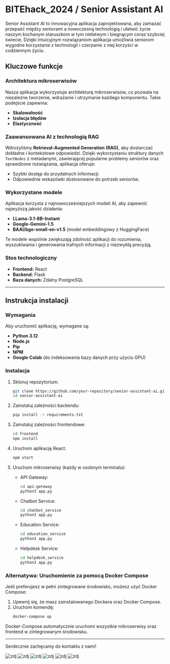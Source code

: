 # BITEhack_2024 / Senior Assistant AI

Senior Assistant AI to innowacyjna aplikacja zaprojektowana, aby zamazać przepaść między seniorami a nowoczesną technologią i ułatwić życie naszym kochanym staruszkom w tym niełatwym i biegnącym coraz szybciej świecie. Dzięki intuicyjnym rozwiązaniom aplikacja umożliwia seniorom wygodne korzystanie z technologii i czerpanie z niej korzyści w codziennym życiu.

## Kluczowe funkcje

### Architektura mikroserwisów
Nasza aplikacja wykorzystuje architekturę mikroserwisów, co pozwala na niezależne tworzenie, wdrażanie i utrzymanie każdego komponentu. Takie podejście zapewnia:
- **Skalowalność**
- **Izolacja błędów**
- **Elastyczność**

### Zaawansowana AI z technologią RAG
Wdrożyliśmy **Retrieval-Augmented Generation (RAG)**, aby dostarczać dokładne i kontekstowe odpowiedzi. Dzięki wykorzystaniu struktury danych `TextNodes` z metadanymi, zawierającej popularne problemy seniorów oraz sprawdzone rozwiązania, aplikacja oferuje:
- Szybki dostęp do przydatnych informacji.
- Odpowiednie wskazówki dostosowane do potrzeb seniorów.

### Wykorzystane modele
Aplikacja korzysta z najnowocześniejszych modeli AI, aby zapewnić najwyższą jakość działania:
- **LLama-3.1-8B-Instant**
- **Google-Gemini-1.5**
- **BAAI/bge-small-en-v1.5** (model embeddingowy z HuggingFace)

Te modele wspólnie zwiększają zdolność aplikacji do rozumienia, wyszukiwania i generowania trafnych informacji z niezwykłą precyzją.

### Stos technologiczny
- **Frontend:** React
- **Backend:** Flask
- **Baza danych:** Zdalny PostgreSQL

---

## Instrukcja instalacji

### Wymagania
Aby uruchomić aplikację, wymagane są:
- **Python 3.12**
- **Node.js**
- **Pip**
- **NPM**
- **Google Colab** (do indeksowania bazy danych przy użyciu GPU)

### Instalacja

1. Sklonuj repozytorium:
   ```bash
   git clone https://github.com/your-repository/senior-assistant-ai.git
   cd senior-assistant-ai
   ```

2. Zainstaluj zależności backendu:
   ```bash
   pip install -r requirements.txt
   ```

3. Zainstaluj zależności frontendowe:
   ```bash
   cd frontend
   npm install
   ```

4. Uruchom aplikację React:
   ```bash
   npm start
   ```

5. Uruchom mikroserwisy (każdy w osobnym terminalu):
   - API Gateway:
     ```bash
     cd api-gateway
     python3 app.py
     ```
   - Chatbot Service:
     ```bash
     cd chatbot_service
     python3 app.py
     ```
   - Education Service:
     ```bash
     cd education_service
     python3 app.py
     ```
   - Helpdesk Service:
     ```bash
     cd helpdesk_service
     python3 app.py
     ```

### Alternatywa: Uruchomienie za pomocą Docker Compose
Jeśli preferujesz w pełni zintegrowane środowisko, możesz użyć Docker Compose:

1. Upewnij się, że masz zainstalowanego Dockera oraz Docker Compose.
2. Uruchom komendę:
   ```bash
   docker-compose up
   ```

Docker-Compose automatycznie uruchomi wszystkie mikroserwisy oraz frontend w zintegrowanym środowisku.

---

Serdecznie zachęcamy do kontaktu z nami!



![zdj](https://scontent.xx.fbcdn.net/v/t1.15752-9/472924707_564705353109915_3298643274248233454_n.png?stp=dst-png_s720x720&_nc_cat=100&ccb=1-7&_nc_sid=0024fc&_nc_ohc=RT9qg67WaUYQ7kNvgG2vnKi&_nc_ad=z-m&_nc_cid=0&_nc_zt=23&_nc_ht=scontent.xx&oh=03_Q7cD1gGFY32R2QBjuc7ZRv1ie6rN40oWdpfzv2Mk7cWREBYMoQ&oe=67A38027)
![zdj](https://scontent.xx.fbcdn.net/v/t1.15752-9/472198903_1291905752145030_6620408180174984424_n.png?stp=dst-png_s720x720&_nc_cat=104&ccb=1-7&_nc_sid=0024fc&_nc_ohc=D6aVxh70eYwQ7kNvgGgTuBe&_nc_ad=z-m&_nc_cid=0&_nc_zt=23&_nc_ht=scontent.xx&oh=03_Q7cD1gF8qIXQn_suKK0c_y5a6erQWaCUIJ_mVkjtRZ4DiFdswQ&oe=67A3A65A)
![zdj](https://scontent.xx.fbcdn.net/v/t1.15752-9/472995131_415907804845414_6148629235314706125_n.png?stp=dst-png_s720x720&_nc_cat=109&ccb=1-7&_nc_sid=0024fc&_nc_ohc=VsDsyxxRe3QQ7kNvgH7UqtU&_nc_ad=z-m&_nc_cid=0&_nc_zt=23&_nc_ht=scontent.xx&oh=03_Q7cD1gGLhR891ITxz0aJbxUl_NTTWpHF7t8NDlJzpga7MBJ-TQ&oe=67A3A5E8)
![zdj](https://scontent.xx.fbcdn.net/v/t1.15752-9/472091751_1502650507098525_6101531369062923946_n.png?stp=dst-png_s720x720&_nc_cat=104&ccb=1-7&_nc_sid=0024fc&_nc_ohc=zfjinCju-KIQ7kNvgGXA5aF&_nc_ad=z-m&_nc_cid=0&_nc_zt=23&_nc_ht=scontent.xx&oh=03_Q7cD1gGJn0HKWz1DjvSw9t8L0bkfZfjw5h304PyIJc3Jgy6bRg&oe=67A3919A)
![zdj](https://scontent.xx.fbcdn.net/v/t1.15752-9/472334007_934542745459669_6384721517262523045_n.png?stp=dst-png_s720x720&_nc_cat=102&ccb=1-7&_nc_sid=0024fc&_nc_ohc=n2ZLBZRKZssQ7kNvgGKVZLl&_nc_ad=z-m&_nc_cid=0&_nc_zt=23&_nc_ht=scontent.xx&oh=03_Q7cD1gEbbUxwcdqxOKMPw2berN8Qyd4h3DI-bH7oNv4D66iFHQ&oe=67A3A216)
![zdj](https://scontent.xx.fbcdn.net/v/t1.15752-9/472398647_1814787362665646_5392335792685766580_n.png?stp=dst-png_s720x720&_nc_cat=108&ccb=1-7&_nc_sid=0024fc&_nc_ohc=QaFK87QnLAoQ7kNvgEgshjE&_nc_ad=z-m&_nc_cid=0&_nc_zt=23&_nc_ht=scontent.xx&oh=03_Q7cD1gHD_2CpDZht1cAKLnVXSezu7cWd5ewFGD1z7f4O5_Mp9w&oe=67A37639)

